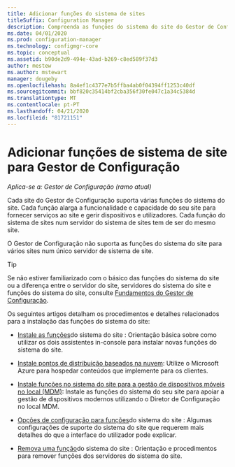 ```yaml
---
title: Adicionar funções do sistema de sites
titleSuffix: Configuration Manager
description: Compreenda as funções do sistema do site do Gestor de Configuração e como adicioná-las para alargar a funcionalidade e capacidade do seu site.
ms.date: 04/01/2020
ms.prod: configuration-manager
ms.technology: configmgr-core
ms.topic: conceptual
ms.assetid: b90de2d9-494e-43ad-b269-c8ed589f37d3
author: mestew
ms.author: mstewart
manager: dougeby
ms.openlocfilehash: 8a4ef1c4377e7b5ffba4ab0f04394ff1253c40df
ms.sourcegitcommit: bbf820c35414bf2cba356f30fe047c1a34c5384d
ms.translationtype: MT
ms.contentlocale: pt-PT
ms.lasthandoff: 04/21/2020
ms.locfileid: "81721151"
---
```

# <a name="add-site-system-roles-for-configuration-manager"></a>Adicionar funções de sistema de site para Gestor de Configuração

*Aplica-se a: Gestor de Configuração (ramo atual)*

Cada site do Gestor de Configuração suporta várias funções do sistema do site. Cada função alarga a funcionalidade e capacidade do seu site para fornecer serviços ao site e gerir dispositivos e utilizadores. Cada função do sistema de sites num servidor do sistema de sites tem de ser do mesmo site.

O Gestor de Configuração não suporta as funções do sistema do site para vários sites num único servidor de sistema de site.

> [!TIP]
> Se não estiver familiarizado com o básico das funções do sistema do site ou a diferença entre o servidor do site, servidores do sistema do site e funções do sistema do site, consulte [Fundamentos do Gestor de Configuração](../../../understand/fundamentals.md).

Os seguintes artigos detalham os procedimentos e detalhes relacionados para a instalação das funções do sistema do site:

- [Instale as funções](install-site-system-roles.md)do sistema do site : Orientação básica sobre como utilizar os dois assistentes in-console para instalar novas funções do sistema do site.

- [Instale pontos de distribuição baseados na nuvem](install-cloud-based-distribution-points-in-microsoft-azure.md): Utilize o Microsoft Azure para hospedar conteúdos que implemente para os clientes.

- [Instale funções no sistema do site para a gestão de dispositivos móveis no local (MDM)](../../../../mdm/get-started/install-site-system-roles-for-on-premises-mdm.md): Instale as funções do sistema do seu site para apoiar a gestão de dispositivos modernos utilizando o Diretor de Configuração no local MDM.

- [Opções de configuração para funções](configuration-options-for-site-system-roles.md)do sistema do site : Algumas configurações de suporte do sistema do site que requerem mais detalhes do que a interface do utilizador pode explicar.

- [Remova uma função](../install/uninstall-sites-and-hierarchies.md#bkmk_role)do sistema do site : Orientação e procedimentos para remover funções dos servidores do sistema do site.
